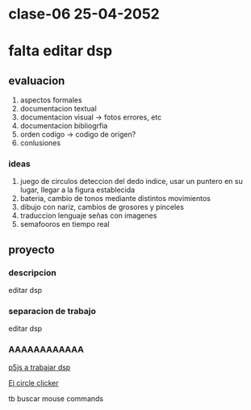 # clase-06 25-04-2052
# falta editar dsp

## evaluacion
1. aspectos formales 
2. documentacion textual
3. documentacion visual -> fotos errores, etc
4. documentacion bibliogrfia
5. orden codigo -> codigo de origen?
6. conlusiones

### ideas
1. juego de circulos
deteccion del dedo indice, usar un puntero en su lugar, llegar a la figura establecida
2. bateria, cambio de tonos mediante distintos movimientos
3. dibujo con nariz, cambios de grosores y pinceles
4. traduccion lenguaje señas con imagenes
5. semafooros en tiempo real

## proyecto

### descripcion
editar dsp
### separacion de trabajo
editar dsp

### AAAAAAAAAAAA
[p5js a trabajar dsp](https://editor.p5js.org/francisco.morande/sketches/qvAkPvUom)

[Ej circle clicker](https://p5js.org/examples/games-circle-clicker/)

tb buscar mouse commands
